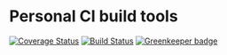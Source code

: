 # Personal CI build tools

[![Coverage Status](https://coveralls.io/repos/github/Alorel/personal-build-tools/badge.svg?branch=dev)](https://coveralls.io/github/Alorel/personal-build-tools?branch=dev)
[![Build Status](https://travis-ci.com/Alorel/personal-build-tools.svg?branch=dev)](https://travis-ci.com/Alorel/personal-build-tools)
[![Greenkeeper badge](https://badges.greenkeeper.io/Alorel/ngx-decorators.svg)](https://greenkeeper.io/)
